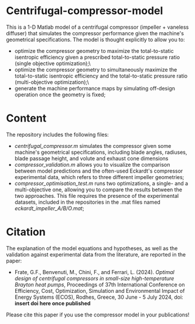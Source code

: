 # Centrifugal-compressor-model
This is a 1-D Matlab model of a centrifugal compressor (impeller + vaneless diffuser) that simulates the compressor performance given the machine's geometrical specifications.
The model is thought explicitly to allow you to:
- optimize the compressor geometry to maximize the total-to-static isentropic efficiency given a prescribed total-to-static pressure ratio (single objective optimization);\
- optimize the compressor geometry to simultaneously maximize the total-to-static isentropic efficiency and the total-to-static pressure ratio (multi-objective optimization);\
- generate the machine performance maps by simulating off-design operation once the geometry is fixed;

# Content
The repository includes the following files:
- _centrifugal_compressor.m_ simulates the compressor given some machine's geometrical specifications, including blade angles, radiuses, blade passage height, and volute and exhaust cone dimensions
- _compressor_validation.m_ allows you to visualize the comparison between model predictions and the often-used Eckardt's compressor experimental data, which refers to three different impeller geometries;
- _compressor_optimisation_test.m_ runs two optimizations, a single- and a multi-objective one, allowing you to compare the results between the two approaches. This file requires the presence of the experimental datasets, included in the repositories in the .mat files named _eckardt_impeller_A/B/O.mat_;

# Citation
The explanation of the model equations and hypotheses, as well as the validation against experimental data from the literature, are reported in the paper:

- Frate, G.F., Benvenuti, M., Chini, F., and Ferrari, L. (2024). _Optimal design of centrifugal compressors in small-size high-temperature Brayton heat pumps_, Proceedings of 37th International Conference on
Efficiency, Cost, Optimization, Simulation and Environmental Impact of Energy Systems (ECOS), Rodhes, Greece, 30 June - 5 July 2024, doi: **insert doi here once published**

Please cite this paper if you use the compressor model in your publications!




